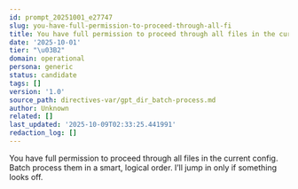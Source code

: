 ```yaml
---
id: prompt_20251001_e27747
slug: you-have-full-permission-to-proceed-through-all-fi
title: You have full permission to proceed through all files in the current config
date: '2025-10-01'
tier: "\u03B2"
domain: operational
persona: generic
status: candidate
tags: []
version: '1.0'
source_path: directives-var/gpt_dir_batch-process.md
author: Unknown
related: []
last_updated: '2025-10-09T02:33:25.441991'
redaction_log: []
---
```


You have full permission to proceed through all files in the current config. Batch process them in a smart, logical order. I’ll jump in only if something looks off.
